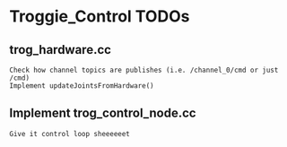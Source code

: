 Troggie_Control TODOs
=====

## trog_hardware.cc
    Check how channel topics are publishes (i.e. /channel_0/cmd or just /cmd)
    Implement updateJointsFromHardware()

## Implement trog_control_node.cc
    Give it control loop sheeeeeet
